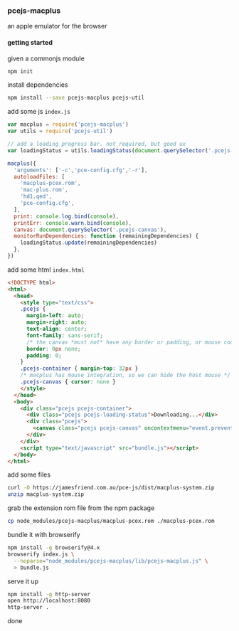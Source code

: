 ### pcejs-macplus
an apple emulator for the browser

#### getting started
given a commonjs module
```bash
npm init
```
install dependencies
```bash
npm install --save pcejs-macplus pcejs-util
```

add some js `index.js`
```js
var macplus = require('pcejs-macplus')
var utils = require('pcejs-util')

// add a loading progress bar. not required, but good ux
var loadingStatus = utils.loadingStatus(document.querySelector('.pcejs-loading-status'))

macplus({
  'arguments': ['-c','pce-config.cfg','-r'],
  autoloadFiles: [
    'macplus-pcex.rom',
    'mac-plus.rom',
    'hd1.qed',
    'pce-config.cfg',
  ],
  print: console.log.bind(console),
  printErr: console.warn.bind(console),
  canvas: document.querySelector('.pcejs-canvas'),
  monitorRunDependencies: function (remainingDependencies) {
    loadingStatus.update(remainingDependencies)
  },
})
```

add some html `index.html`
```html
<!DOCTYPE html>
<html>
  <head>
    <style type="text/css">
    .pcejs {
      margin-left: auto;
      margin-right: auto;
      text-align: center;
      font-family: sans-serif;
      /* the canvas *must not* have any border or padding, or mouse coords will be wrong */
      border: 0px none;
      padding: 0;
    }
    .pcejs-container { margin-top: 32px }
    /* macplus has mouse integration, so we can hide the host mouse */
    .pcejs-canvas { cursor: none }
    </style>
  </head>
  <body>
    <div class="pcejs pcejs-container">
      <div class="pcejs pcejs-loading-status">Downloading...</div>
      <div class="pcejs">
        <canvas class="pcejs pcejs-canvas" oncontextmenu="event.preventDefault()"></canvas>
      </div>
    </div>
    <script type="text/javascript" src="bundle.js"></script>
  </body>
</html>
```

add some files
```bash
curl -O https://jamesfriend.com.au/pce-js/dist/macplus-system.zip
unzip macplus-system.zip
```

grab the extension rom file from the npm package
```bash
cp node_modules/pcejs-macplus/macplus-pcex.rom ./macplus-pcex.rom
```

bundle it with browserify
```bash
npm install -g browserify@4.x
browserify index.js \
  --noparse="node_modules/pcejs-macplus/lib/pcejs-macplus.js" \
  > bundle.js
```

serve it up
```bash
npm install -g http-server
open http://localhost:8080
http-server .
```

done
